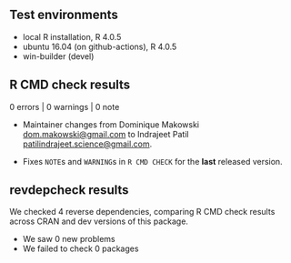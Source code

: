 ## Test environments
* local R installation, R 4.0.5
* ubuntu 16.04 (on github-actions), R 4.0.5
* win-builder (devel)

## R CMD check results

0 errors | 0 warnings | 0 note

* Maintainer changes from Dominique Makowski <dom.makowski@gmail.com> to
  Indrajeet Patil <patilindrajeet.science@gmail.com>.

* Fixes `NOTE`s and `WARNING`s in `R CMD CHECK` for the **last** released version.

## revdepcheck results

We checked 4 reverse dependencies, comparing R CMD check results across CRAN and
dev versions of this package.

* We saw 0 new problems
* We failed to check 0 packages
